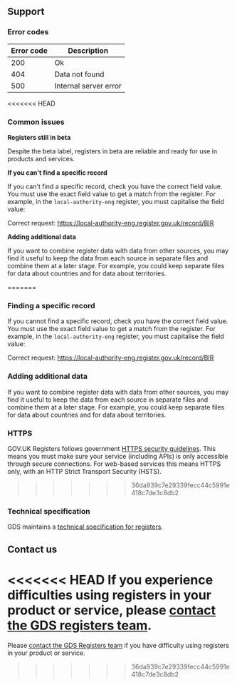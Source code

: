 ## Support 

### Error codes

| Error code | Description           |
|------------|-----------------------|
| 200        | Ok                    |
| 404        | Data not found        |
| 500        | Internal server error |

<<<<<<< HEAD
### Common issues

**Registers still in beta**

Despite the beta label, registers in beta are reliable and ready for use in products and services.

**If you can't find a specific record**

If you can't find a specific record, check you have the correct field value. You must use the exact field value to get a match from the register. For example, in the `local-authority-eng` register, you must capitalise the field value: 

Correct request: https://local-authority-eng.register.gov.uk/record/BIR

**Adding additional data**

If you want to combine register data with data from other sources, you may find it useful to keep the data from each source in separate files and combine them at a later stage. For example, you could keep separate files for data about countries and for data about territories.

=======
### Finding a specific record

If you cannot find a specific record, check you have the correct field value. You must use the exact field value to get a match from the register. For example, in the `local-authority-eng` register, you must capitalise the field value: 

Correct request: https://local-authority-eng.register.gov.uk/record/BIR

### Adding additional data 

If you want to combine register data with data from other sources, you may find it useful to keep the data from each source in separate files and combine them at a later stage. For example, you could keep separate files for data about countries and for data about territories.

### HTTPS

GOV.UK Registers follows government [HTTPS security guidelines](https://www.gov.uk/service-manual/technology/using-https). This means you must make sure your service (including APIs) is only accessible through secure connections. For web-based services this means HTTPS only, with an HTTP Strict Transport Security (HSTS).

>>>>>>> 36da939c7e29339fecc44c5991e418c7de3c8db2
### Technical specification

GDS maintains a [technical specification for registers](https://openregister.github.io/specification/).

## Contact us 

<<<<<<< HEAD
If you experience difficulties using registers in your product or service, please [contact the GDS registers team](https://registers.cloudapps.digital/support.html).
=======
Please [contact the GDS Registers team](https://registers.cloudapps.digital/support.html) if you have difficulty using registers in your product or service.
>>>>>>> 36da939c7e29339fecc44c5991e418c7de3c8db2


